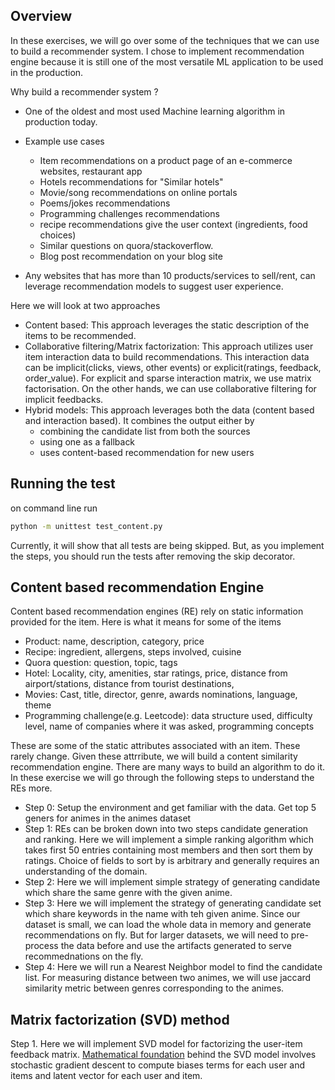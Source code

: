 ## Overview 
In these exercises, we will go over some of the techniques that we can use to build a recommender system. I chose to implement recommendation engine because it is still one of the most versatile ML application to be used in the production.

Why build a recommender system ?
- One of the oldest and most used Machine learning algorithm in production today. 
- Example use cases 
    - Item recommendations on a product page of an e-commerce websites, restaurant app
    - Hotels recommendations for "Similar hotels" 
    - Movie/song recommendations on online portals
    - Poems/jokes recommendations
    - Programming challenges recommendations
    - recipe recommendations give the user context (ingredients, food choices)
    - Similar questions on quora/stackoverflow.
    - Blog post recommendation on your blog site

- Any websites that has more than 10 products/services to sell/rent, can leverage recommendation models to suggest user experience.

Here we will look at two approaches 
- Content based: This approach leverages the static description of the items to be recommended. 
- Collaborative filtering/Matrix factorization: This approach utilizes user item interaction data to build recommendations. This interaction data can be implicit(clicks, views, other events) or explicit(ratings, feedback, order_value). For explicit and sparse interaction matrix, we use matrix factorisation. On the other hands, we can use collaborative filtering for implicit feedbacks.
- Hybrid models: This approach leverages both the data (content based and interaction based). It combines the output either by 
    - combining the candidate list from both the sources 
    - using one as a fallback 
    - uses content-based recommendation for new users 


## Running the test 
on command line run 
```bash 
python -m unittest test_content.py
```
Currently, it will show that all tests are being skipped. But, as you implement the steps, you should run the tests after removing the skip decorator.

## Content based recommendation Engine 
Content based recommendation engines (RE) rely on static information provided for the item. Here is what it means for some of the items 
- Product: name, description, category, price 
- Recipe: ingredient, allergens, steps involved, cuisine 
- Quora question: question, topic, tags 
- Hotel: Locality, city, amenities, star ratings, price, distance from airport/stations, distance from tourist destinations, 
- Movies: Cast, title, director, genre, awards nominations, language, theme
- Programming challenge(e.g. Leetcode): data structure used, difficulty level, name of companies where it was asked, programming concepts

These are some of the static attributes associated with an item. These rarely change. Given these attrribute, we will build a content similarity recommendation engine. There are many ways to build an algorithm to do it. In these exercise we will go through the following steps to understand the REs more. 
- Step 0: Setup the environment and get familiar with the data. Get top 5 geners for animes in the animes dataset 
- Step 1: REs can be broken down into two steps candidate generation and ranking. Here we will implement a simple ranking algorithm which takes first 50 entries containing most members and then sort them by ratings. Choice of fields to sort by is arbitrary and generally requires an understanding of the domain. 
- Step 2: Here we will implement simple strategy of generating candidate which share the same genre with the given anime.
- Step 3: Here we will implement the strategy of generating candidate set which share keywords in the name with teh given anime. Since our dataset is small, we can load the whole data in memory and generate recommendations on fly. But for larger datasets, we will need to pre-process the data before and use the artifacts generated to serve recommednations on the fly. 
- Step 4: Here we will run a Nearest Neighbor model to find the candidate list. For measuring distance between two animes, we will use jaccard similarity metric between genres corresponding to the animes. 

## Matrix factorization (SVD) method

Step 1. Here we will implement SVD model for factorizing the user-item feedback matrix. [Mathematical foundation](https://surprise.readthedocs.io/en/stable/matrix_factorization.html#surprise.prediction_algorithms.matrix_factorization.SVD) behind the SVD model involves stochastic gradient descent to compute biases terms for each user and items and latent vector for each user and item. 


